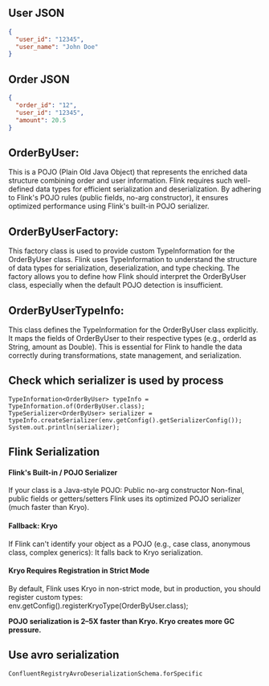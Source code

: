 ## User JSON
```json
{
  "user_id": "12345",
  "user_name": "John Doe"
}
```
## Order JSON
```json
{
  "order_id": "12",
  "user_id": "12345",
  "amount": 20.5
}
```

## OrderByUser:
This is a POJO (Plain Old Java Object) that represents the enriched data structure combining order and user information. Flink requires such well-defined data types for efficient serialization and deserialization. By adhering to Flink's POJO rules (public fields, no-arg constructor), it ensures optimized performance using Flink's built-in POJO serializer.


## OrderByUserFactory:
This factory class is used to provide custom TypeInformation for the OrderByUser class. Flink uses TypeInformation to understand the structure of data types for serialization, deserialization, and type checking. The factory allows you to define how Flink should interpret the OrderByUser class, especially when the default POJO detection is insufficient.


## OrderByUserTypeInfo:
This class defines the TypeInformation for the OrderByUser class explicitly. It maps the fields of OrderByUser to their respective types (e.g., orderId as String, amount as Double). This is essential for Flink to handle the data correctly during transformations, state management, and serialization.

## Check which serializer is used by process
```code
TypeInformation<OrderByUser> typeInfo = TypeInformation.of(OrderByUser.class);
TypeSerializer<OrderByUser> serializer = typeInfo.createSerializer(env.getConfig().getSerializerConfig());
System.out.println(serializer);
```
## Flink Serialization

#### Flink's Built-in / POJO Serializer
If your class is a Java-style POJO:
Public no-arg constructor
Non-final, public fields or getters/setters
Flink uses its optimized POJO serializer (much faster than Kryo).

#### Fallback: Kryo
If Flink can't identify your object as a POJO (e.g., case class, anonymous class, complex generics):
It falls back to Kryo serialization.

#### Kryo Requires Registration in Strict Mode
By default, Flink uses Kryo in non-strict mode, but in production, you should register custom types:
env.getConfig().registerKryoType(OrderByUser.class);

**POJO serialization is 2–5X faster than Kryo.
Kryo creates more GC pressure.**

## Use avro serialization
```code
ConfluentRegistryAvroDeserializationSchema.forSpecific
```
